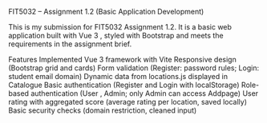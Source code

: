 FIT5032 – Assignment 1.2 (Basic Application Development)

This is my submission for FIT5032 Assignment 1.2.
It is a basic web application built with Vue 3 , styled with Bootstrap and meets the requirements in the assignment brief.



Features Implemented
Vue 3 framework with Vite
Responsive design (Bootstrap grid and cards)
Form validation (Register: password rules; Login: student email domain)
Dynamic data from locations.js displayed in Catalogue
Basic authentication (Register and Login with localStorage)
Role-based authentication (User , Admin; only Admin can access Addpage)
User rating with aggregated score (average rating per location, saved locally)
Basic security checks (domain restriction, cleaned input)

